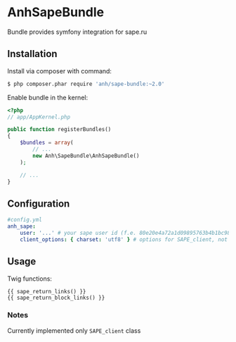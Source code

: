 # AnhSapeBundle

Bundle provides symfony integration for sape.ru

## Installation

Install via composer with command:

```bash
$ php composer.phar require 'anh/sape-bundle:~2.0'
```

Enable bundle in the kernel:

```php
<?php
// app/AppKernel.php

public function registerBundles()
{
    $bundles = array(
        // ...
        new Anh\SapeBundle\AnhSapeBundle()
    );

    // ...
}
```

## Configuration

```yaml
#config.yml
anh_sape:
    user: '...' # your sape user id (f.e. 80e20e4a72a1d09895763b4b1bc98e63)
    client_options: { charset: 'utf8' } # options for SAPE_client, not required, default: {charset: 'utf8'}
```

## Usage

Twig functions:

```
{{ sape_return_links() }}
{{ sape_return_block_links() }}
```

### Notes

Currently implemented only `SAPE_client` class